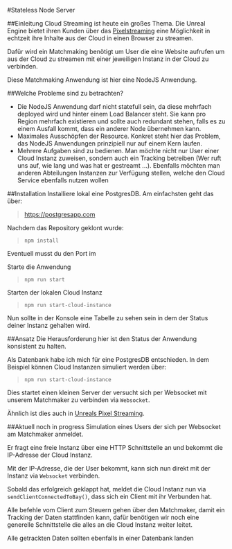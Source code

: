 #Stateless Node Server

##Einleitung
Cloud Streaming ist heute ein großes Thema. Die Unreal Engine bietet ihren Kunden über das [Pixelstreaming](https://github.com/EpicGames/UnrealEngine/blob/release/Engine/Source/Programs/PixelStreaming/WebServers/SignallingWebServer) eine Möglichkeit in echtzeit ihre Inhalte aus der Cloud in einen Browser zu streamen. 

Dafür wird ein Matchmaking benötigt um User die eine Website aufrufen um aus der Cloud zu streamen mit einer jeweiligen Instanz in der Cloud zu verbinden.

Diese Matchmaking Anwendung ist hier eine NodeJS Anwendung. 

##Welche Probleme sind zu betrachten? 
- Die NodeJS Anwendung darf nicht statefull sein, da diese mehrfach deployed wird und hinter einem Load Balancer steht. Sie kann pro Region mehrfach existieren und sollte auch redundant stehen, falls es zu einem Ausfall kommt, dass ein anderer Node übernehmen kann. 
- Maximales Ausschöpfen der Resource. Konkret steht hier das Problem, das NodeJS Anwendungen prinzipiell nur auf einem Kern laufen. 
- Mehrere Aufgaben sind zu bedienen. Man möchte nicht nur User einer Cloud Instanz zuweisen, sondern auch ein Tracking betreiben (Wer ruft uns auf, wie lang und was hat er gestreamt ...). Ebenfalls möchten man anderen Abteilungen Instanzen zur Verfügung stellen, welche den Cloud Service ebenfalls nutzen wollen

##Installation
Installiere lokal eine PostgresDB. 
Am einfachsten geht das über: 
> https://postgresapp.com

Nachdem das Repository geklont wurde:
> `npm install`

Eventuell musst du den Port im 

Starte die Anwendung
> `npm run start`

Starten der lokalen Cloud Instanz
> `npm run start-cloud-instance`

Nun sollte in der Konsole eine Tabelle zu sehen sein in dem der Status deiner Instanz gehalten wird. 

##Ansatz
Die Herausforderung hier ist den Status der Anwendung konsistent zu halten. 

Als Datenbank habe ich mich für eine PostgresDB entschieden. 
In dem Beispiel können Cloud Instanzen simuliert werden über:
> `npm run start-cloud-instance`

Dies startet einen kleinen Server der versucht sich per Websocket mit unserem Matchmaker zu verbinden via `Websocket`.

Ähnlich ist dies auch in [Unreals Pixel Streaming](https://github.com/EpicGames/UnrealEngine/blob/release/Engine/Source/Programs/PixelStreaming/WebServers/SignallingWebServer/cirrus.js).
 
##Aktuell noch in progress 
Simulation eines Users der sich per Websocket am Matchmaker anmeldet.

Er fragt eine freie Instanz über eine HTTP Schnittstelle an und bekommt die IP-Adresse der Cloud Instanz. 

Mit der IP-Adresse, die der User bekommt, kann sich nun direkt mit der Instanz via `Websocket` verbinden.

Sobald das erfolgreich geklappt hat, meldet die Cloud Instanz nun via `sendClientConnectedToBay()`, dass sich ein Client mit ihr Verbunden hat. 

Alle befehle vom Client zum Steuern gehen über den Matchmaker, damit ein Tracking der Daten stattfinden kann, dafür benötigen wir noch eine generelle Schnittstelle die alles an die Cloud Instanz weiter leitet. 

Alle getrackten Daten sollten ebenfalls in einer Datenbank landen 



